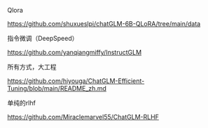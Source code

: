 Qlora

https://github.com/shuxueslpi/chatGLM-6B-QLoRA/tree/main/data

指令微调（DeepSpeed）

https://github.com/yanqiangmiffy/InstructGLM

所有方式，大工程

https://github.com/hiyouga/ChatGLM-Efficient-Tuning/blob/main/README_zh.md

单纯的rlhf

https://github.com/Miraclemarvel55/ChatGLM-RLHF